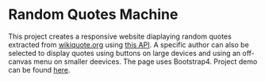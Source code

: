 # Random Quotes Machine
This project creates a responsive website diaplaying random quotes extracted from [wikiquote.org](https://www.wikiquote.org/) using [this API](https://github.com/natetyler/wikiquotes-api). A specific author can also be selected to display quotes using buttons on large devices and using an off-canvas menu on smaller deevices. The page uses Bootstrap4. Project demo can be found [here](http://htmlpreview.github.io/?https://github.com/ssaleem/Random-Quotes/blob/responsive/index.html).